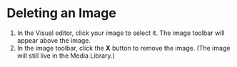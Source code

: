 # Deleting an Image

1. In the Visual editor, click your image to select it. The image toolbar will appear above the image.
2. In the image toolbar, click the **X** button to remove the image. \(The image will still live in the Media Library.\) 

